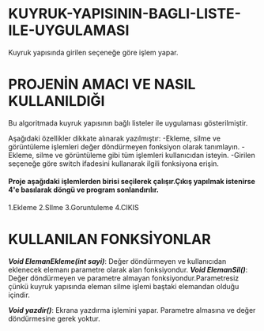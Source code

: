 # KUYRUK-YAPISININ-BAGLI-LISTE-ILE-UYGULAMASI
Kuyruk yapısında girilen seçeneğe göre işlem yapar.

# PROJENİN AMACI VE NASIL KULLANILDIĞI
Bu algoritmada kuyruk yapısının bağlı listeler ile uygulaması gösterilmiştir.


Aşağıdaki özellikler dikkate alınarak yazılmıştır:
-Ekleme, silme ve görüntüleme işlemleri değer döndürmeyen fonksiyon olarak tanımlayın.
-Ekleme, silme ve görüntüleme gibi tüm işlemleri kullanıcıdan isteyin.
-Girilen seçeneğe göre switch ifadesini kullanarak ilgili fonksiyona erişin.


#### Proje aşağıdaki işlemlerden birisi seçilerek çalışır.Çıkış yapılmak istenirse 4'e basılarak döngü ve program sonlandırılır.
1.Ekleme
2.SIlme
3.Goruntuleme
4.CIKIS

# KULLANILAN FONKSİYONLAR

***Void ElemanEkleme(int sayi)***: Değer döndürmeyen ve kullanıcıdan eklenecek elemanı parametre olarak alan fonksiyondur.
***Void ElemanSil()***: Değer döndürmeyen ve parametre almayan fonksiyondur.Parametresiz çünkü kuyruk yapısında eleman silme işlemi baştaki elemandan olduğu içindir.

***Void yazdir()***: Ekrana yazdırma işlemini yapar. Parametre almasına ve değer döndürmesine gerek yoktur.

